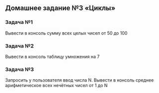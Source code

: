 ## Домашнее задание №3 «Циклы»

### Задача №1

<p>Вывести в консоль сумму всех целых чисел от 50 до 100</p>

### Задача №2

<p>Вывести в консоль таблицу умножения на 7</p>

### Задача №3

<p>Запросить у пользователя ввод числа N. Вывести в
консоль среднее арифметическое всех нечётных
чисел от 1 до N</p>
